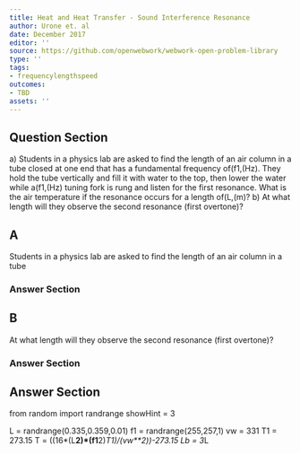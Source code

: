 ```yaml
---
title: Heat and Heat Transfer - Sound Interference Resonance
author: Urone et. al
date: December 2017
editor: ''
source: https://github.com/openwebwork/webwork-open-problem-library
type: ''
tags:
- frequencylengthspeed
outcomes:
- TBD
assets: ''
---
```


## Question Section 

a) Students in a physics lab are asked to find the length of an air column in a tube
closed at one end that has a fundamental frequency of(f1,(Hz). They hold the tube
vertically and fill it with water to the top, then lower the water while a(f1,(Hz) tuning
fork is rung and listen for the first resonance. What is the air temperature if the
resonance occurs for a length of(L,(m)? 
b) At what length will they observe the second resonance (first overtone)?
## A
Students in a physics lab are asked to find the length of an air column in a tube
### Answer Section
## B
At what length will they observe the second resonance (first overtone)?
### Answer Section


## Answer Section

from random import randrange
showHint = 3

L = randrange(0.335,0.359,0.01)
f1 = randrange(255,257,1)
vw = 331
T1 = 273.15
T = ((16*(L**2)*(f1**2)*T1)/(vw**2))-273.15
Lb = 3*L